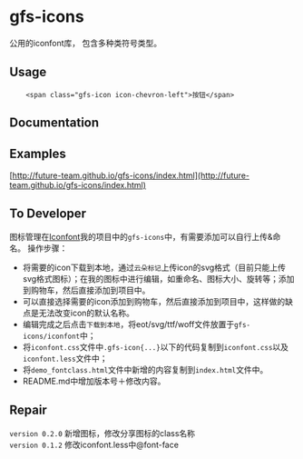 # gfs-icons
公用的iconfont库， 包含多种类符号类型。


## Usage

```
    <span class="gfs-icon icon-chevron-left">按钮</span>
```

## Documentation


## Examples

[http://future-team.github.io/gfs-icons/index.html](http://future-team.github.io/gfs-icons/index.html)

## To Developer
图标管理在[Iconfont](http://www.iconfont.cn/)我的项目中的`gfs-icons`中，有需要添加可以自行上传&命名。
操作步骤：
-  将需要的icon下载到本地，通过`云朵标记`上传icon的svg格式（目前只能上传svg格式图标）；在我的图标中进行编辑，如重命名、图标大小、旋转等；添加到购物车，然后直接添加到项目中。
-  可以直接选择需要的icon添加到购物车，然后直接添加到项目中，这样做的缺点是无法改变icon的默认名称。
-  编辑完成之后点击`下载到本地`，将eot/svg/ttf/woff文件放置于`gfs-icons/iconfont`中；
-  将`iconfont.css`文件中`.gfs-icon{...}`以下的代码复制到`iconfont.css`以及`iconfont.less`文件中；
-  将`demo_fontclass.html`文件中新增的内容复制到`index.html`文件中。
-  README.md中增加版本号＋修改内容。

## Repair

`version 0.2.0` 新增图标，修改分享图标的class名称 <br/>
`version 0.1.2` 修改iconfont.less中@font-face <br/>
